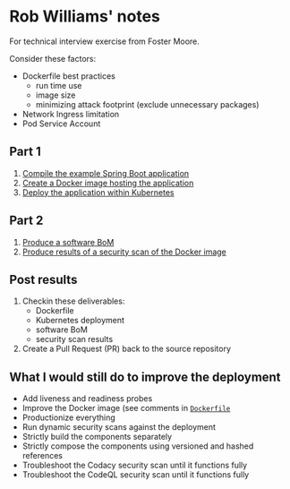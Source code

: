 # Rob Williams' notes
For technical interview exercise from Foster Moore.

Consider these factors:
* Dockerfile best practices
  * run time use
  * image size
  * minimizing attack footprint (exclude unnecessary packages)
* Network Ingress limitation
* Pod Service Account

## Part 1
1. [Compile the example Spring Boot application](./compiling.md)
1. [Create a Docker image hosting the application](./containerize.md)
1. [Deploy the application within Kubernetes](./deploy.md)

## Part 2
1. [Produce a software BoM](./software_BoM.md)
1. [Produce results of a security scan of the Docker image](./security_scan.md)

## Post results
1. Checkin these deliverables:
   * Dockerfile
   * Kubernetes deployment
   * software BoM
   * security scan results
1. Create a Pull Request (PR) back to the source repository

## What I would still do to improve the deployment
* Add liveness and readiness probes
* Improve the Docker image (see comments in [`Dockerfile`](./Dockerfile)
* Productionize everything
* Run dynamic security scans against the deployment
* Strictly build the components separately
* Strictly compose the components using versioned and hashed references
* Troubleshoot the Codacy security scan until it functions fully
* Troubleshoot the CodeQL security scan until it functions fully

